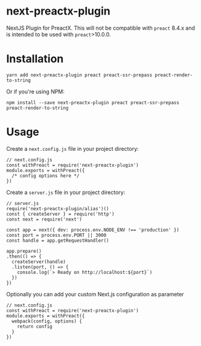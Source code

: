 # next-preactx-plugin

NextJS Plugin for PreactX. This will not be compatible with `preact` 8.4.x and is intended to be used with `preact`>10.0.0.

# Installation
```
yarn add next-preactx-plugin preact preact-ssr-prepass preact-render-to-string
```
Or if you're using NPM:
```
npm install --save next-preactx-plugin preact preact-ssr-prepass preact-render-to-string
```

# Usage

Create a `next.config.js` file in your project directory:
```
// next.config.js
const withPreact = require('next-preactx-plugin')
module.exports = withPreact({
  /* config options here */
})
```

Create a `server.js` file in your project directory:
```
// server.js
require('next-preactx-plugin/alias')()
const { createServer } = require('http')
const next = require('next')

const app = next({ dev: process.env.NODE_ENV !== 'production' })
const port = process.env.PORT || 3000
const handle = app.getRequestHandler()

app.prepare()
.then(() => {
  createServer(handle)
  .listen(port, () => {
    console.log(`> Ready on http://localhost:${port}`)
  })
})
```

Optionally you can add your custom Next.js configuration as parameter

```
// next.config.js
const withPreact = require('next-preactx-plugin')
module.exports = withPreact({
  webpack(config, options) {
    return config
  }
})
```